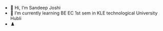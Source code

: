 - 👋 Hi, I’m Sandeep Joshi
- 🌱 I’m currently learning BE EC 1st sem in KLE technological University Hubli 
- ♟️
<!---
01FE24BEC039/01FE24BEC039 is a ✨ special ✨ repository because its `README.md` (this file) appears on your GitHub profile.
You can click the Preview link to take a look at your changes.
--->
